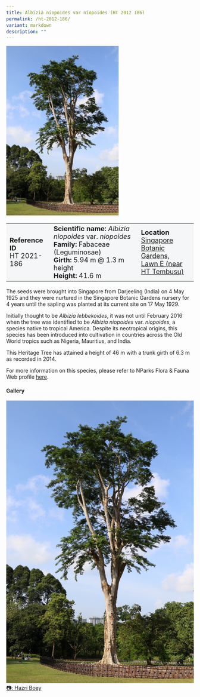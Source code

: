 ```yaml
---
title: Albizia niopoides var niopoides (HT 2012 186)
permalink: /ht-2012-186/
variant: markdown
description: ""
---
```

<div class="isomer-image-wrapper">
<img style="width: 60%" src="/images/Heritage_trees_photos/albnionio_ht2012-186_habit.jpg"></div>
<table style="minWidth: 100px; font-size: 18px; background: #F4F6F7">
<tbody>
<tr>
<td rowspan="1" colspan="1">
<strong>Reference ID</strong>
<br>HT 2021-186
</td>
<td rowspan="1" colspan="1">
<strong>Scientific name:</strong>  <em>Albizia niopoides </em>var. <em>niopoides</em>
<br><strong>Family:</strong> Fabaceae (Leguminosae)
<br><strong>Girth:</strong> 5.94 m @ 1.3 m height
<br><strong>Height: </strong>41.6 m
</td>
<td rowspan="1" colspan="1">
<strong>Location</strong>
	<br><a href="https://www.onemap.gov.sg/?lat=1.3086199999961092&amp;lng=103.81651000000093">Singapore Botanic Gardens, <br>Lawn E (near HT Tembusu)</a>
</td>
</tr>
</tbody>
</table>
<p>The seeds were brought into Singapore from Darjeeling (India) on 4 May 1925 and they were nurtured in the Singapore Botanic Gardens nursery for 4 years until the sapling was planted at its current site on 17 May 1929.</p>
<p>Initially thought to be <em>Albizia lebbekoides</em>, it was not until February 2016 when the tree was identified to be <em>Albizia niopoides</em> var. <em>niopoides</em>, a species native to tropical America. Despite its neotropical origins, this species has been introduced into cultivation in countries across the Old World tropics such as Nigeria, Mauritius, and India.</p>
<p>This Heritage Tree has attained a height of 46 m with a trunk girth of 6.3 m as recorded in 2014.</p>
<p></p>
<p>For more information on this species, please refer to NParks Flora &amp; Fauna Web profile <a href="https://www.nparks.gov.sg/florafaunaweb/flora/6/2/6280" rel="noopener noreferrer nofollow" target="_blank">here</a>.</p>

<h4><b>Gallery</b></h4>
<div class="isomer-card-grid">
<a href="/images/Heritage_trees_photos/albnionio_ht2012-186_habit.jpg" class="isomer-card">
<div class="isomer-card-image">
<div class="isomer-image-wrapper"><img src="/images/Heritage_trees_photos/albnionio_ht2012-186_habit.jpg"></div></div>
<div class="isomer-card-body"><div class="isomer-card-description">📷: Hazri Boey</div></div></a><br></div>